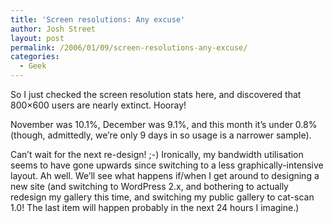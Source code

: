 ```yaml
---
title: 'Screen resolutions: Any excuse'
author: Josh Street
layout: post
permalink: /2006/01/09/screen-resolutions-any-excuse/
categories:
  - Geek
---
```

So I just checked the screen resolution stats here, and discovered that 800&#215;600 users are nearly extinct. Hooray!

November was 10.1%, December was 9.1%, and this month it&#8217;s under 0.8% (though, admittedly, we&#8217;re only 9 days in so usage is a narrower sample).

Can&#8217;t wait for the next re-design! ;-) Ironically, my bandwidth utilisation seems to have gone upwards since switching to a less graphically-intensive layout. Ah well. We&#8217;ll see what happens if/when I get around to designing a new site (and switching to WordPress 2.x, and bothering to actually redesign my gallery this time, and switching my public gallery to cat-scan 1.0! The last item will happen probably in the next 24 hours I imagine.)